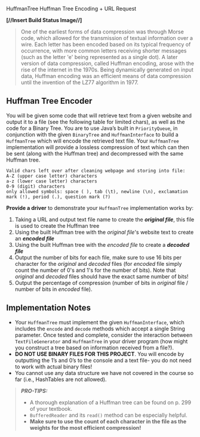 HuffmanTree
Huffman Tree Encoding + URL Request

**[//Insert Build Status Image//]**

> One of the earliest forms of data compression was through Morse code, which allowed for the transmission of textual information over a wire. Each letter has been encoded based on its typical frequency of occurrence, with more common letters receiving shorter messages (such as the letter 'e' being represented as a single dot). A later version of data compression, called Huffman encoding, arose with the rise of the internet in the 1970s. Being dynamically generated on input data, Huffman encoding was an efficient means of data compression until the invention of the LZ77 algorithm in 1977.

## Huffman Tree Encoder
You will be given some code that will retrieve text from a given website and output it to a file (see the following table for limited chars), as well as the code for a Binary Tree. You are to use Java’s built in `PriorityQueue`, in conjunction with the given `BinaryTree` and `HuffmanInterface` to build a `HuffmanTree` which will encode the retrieved text file. Your `HuffmanTree` implementation will provide a lossless compression of text which can then be sent (along with the Huffman tree) and decompressed with the same Huffman tree.

```
Valid chars left over after cleaning webpage and storing into file:
A-Z (upper case letter) characters
a-z (lower case letter) characters
0-9 (digit) characters
only allowed symbols: space ( ), tab (\t), newline (\n), exclamation mark (!), period (.), question mark (?)
```

**Provide a driver** to demonstrate your `HuffmanTree` implementation works by:
 1. Taking a URL and output text file name to create the ***original file***, this file is used to create the Huffman tree
 2. Using the built Huffman tree with the *original file*'s website text to create an ***encoded file***
 3. Using the built Huffman tree with the *encoded file* to create a ***decoded file***
 4. Output the number of bits for each file, make sure to use 16 bits per character for the *original* and *decoded* files (for *encoded* file simply count the number of 0's and 1's for the number of bits). Note that *original* and *decoded* files should have the exact same number of bits!
 5. Output the percentage of compression (number of bits in *original* file / number of bits in *encoded* file).
 
 ## Implementation Notes
 - Your `HuffmanTree` must implement the given `HuffmanInterface`, which includes the `encode` and `decode` methods which accept a single String parameter. Once tested and complete, consider the interaction between `TextFileGenerator` and `HuffmanTree` in your driver program (how might you construct a tree based on information received from a file?).
- **DO NOT USE BINARY FILES FOR THIS PROJECT**. You will encode by outputting the 1’s and 0’s to the console and a text file- you do not need to work with actual binary files!
- You cannot use any data structure we have not covered in the course so far (i.e., HashTables are not allowed).

> ***PRO-TIPS:*** 
> - A thorough explanation of a Huffman tree can be found on p. 299 of your textbook.
> - `BufferedReader` and its `read()` method can be especially helpful.
> - **Make sure to use the count of each character in the file as the weights for the most efficient compression!**